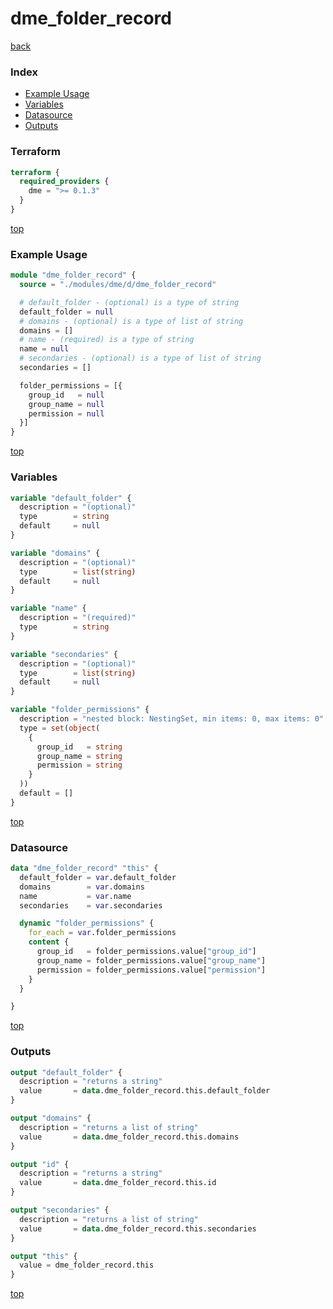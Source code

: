 # dme_folder_record

[back](../dme.md)

### Index

- [Example Usage](#example-usage)
- [Variables](#variables)
- [Datasource](#datasource)
- [Outputs](#outputs)

### Terraform

```terraform
terraform {
  required_providers {
    dme = ">= 0.1.3"
  }
}
```

[top](#index)

### Example Usage

```terraform
module "dme_folder_record" {
  source = "./modules/dme/d/dme_folder_record"

  # default_folder - (optional) is a type of string
  default_folder = null
  # domains - (optional) is a type of list of string
  domains = []
  # name - (required) is a type of string
  name = null
  # secondaries - (optional) is a type of list of string
  secondaries = []

  folder_permissions = [{
    group_id   = null
    group_name = null
    permission = null
  }]
}
```

[top](#index)

### Variables

```terraform
variable "default_folder" {
  description = "(optional)"
  type        = string
  default     = null
}

variable "domains" {
  description = "(optional)"
  type        = list(string)
  default     = null
}

variable "name" {
  description = "(required)"
  type        = string
}

variable "secondaries" {
  description = "(optional)"
  type        = list(string)
  default     = null
}

variable "folder_permissions" {
  description = "nested block: NestingSet, min items: 0, max items: 0"
  type = set(object(
    {
      group_id   = string
      group_name = string
      permission = string
    }
  ))
  default = []
}
```

[top](#index)

### Datasource

```terraform
data "dme_folder_record" "this" {
  default_folder = var.default_folder
  domains        = var.domains
  name           = var.name
  secondaries    = var.secondaries

  dynamic "folder_permissions" {
    for_each = var.folder_permissions
    content {
      group_id   = folder_permissions.value["group_id"]
      group_name = folder_permissions.value["group_name"]
      permission = folder_permissions.value["permission"]
    }
  }

}
```

[top](#index)

### Outputs

```terraform
output "default_folder" {
  description = "returns a string"
  value       = data.dme_folder_record.this.default_folder
}

output "domains" {
  description = "returns a list of string"
  value       = data.dme_folder_record.this.domains
}

output "id" {
  description = "returns a string"
  value       = data.dme_folder_record.this.id
}

output "secondaries" {
  description = "returns a list of string"
  value       = data.dme_folder_record.this.secondaries
}

output "this" {
  value = dme_folder_record.this
}
```

[top](#index)